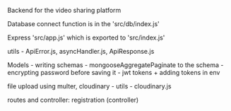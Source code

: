 Backend for the video sharing platform

Database connect function is in the 'src/db/index.js'

Express 'src/app.js' which is exported to 'src/index.js'

utils - ApiError.js, asyncHandler.js, ApiResponse.js

Models - writing schemas
       - mongooseAggregatePaginate to the schema
       - encrypting password before saving it
       - jwt tokens + adding tokens in env 

file upload using multer, cloudinary - utils - cloudinary.js

routes and controller:
registration (controller)